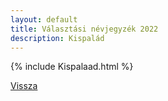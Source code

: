 ```yaml
---
layout: default
title: Választási névjegyzék 2022
description: Kispalád
---
```


{% include Kispalaad.html %}

[Vissza](./)